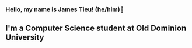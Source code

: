 ### Hello, my name is James Tieu! (he/him)👋

## I'm a Computer Science student at Old Dominion University
